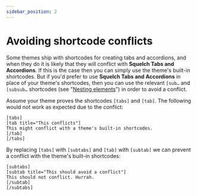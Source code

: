```yaml
---
sidebar_position: 2
---
```


# Avoiding shortcode conflicts

Some themes ship with shortcodes for creating tabs and accordions, and when they do it is likely that they will conflict with **Squelch Tabs and Accordions**. If this is the case then you can simply use the theme's built-in shortcodes. But if you'd prefer to use **Squelch Tabs and Accordions** in place of your theme's shortcodes, then you can use the relevant `[sub…` and `[subsub…` shortcodes (see "[Nesting elements](./nesting-elements.md)") in order to avoid a conflict.

Assume your theme proves the shortcodes `[tabs]` and `[tab]`. The following would not work as expected due to the conflict:

```
[tabs]
[tab title="This conflicts"]
This might conflict with a theme's built-in shortcodes.
[/tab]
[/tabs]
```

By replacing `[tabs]` with `[subtabs]` and `[tab]` with `[subtab]` we can prevent a conflict with the theme's built-in shortcodes:

```
[subtabs]
[subtab title="This should avoid a conflict"]
This should not conflict. Hurrah.
[/subtab]
[/subtabs]
```
